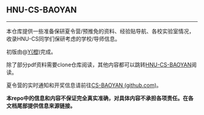 ## HNU-CS-BAOYAN

---

本仓库提供一些准备保研夏令营/预推免的资料、经验贴导航、各校实验室情况，收录HNU-CS同学们保研考虑的学校/导师信息。

初版由@[Y(橙)](https://github.com/A-Y-1)完成。

除了部分pdf资料需要clone仓库阅读，其他内容都可以跳转[HNU-CS-BAOYAN](https://y-s-organization.gitbook.io/hnu-cs-baoyan/)阅读。

夏令营的实时通知和开奖信息请前往[CS-BAOYAN (github.com)](https://github.com/CS-BAOYAN)。

**本repo中的信息和内容不保证完全真实准确，对具体内容不承担各项责任。在各文档尾部提供信息来源链接。**





